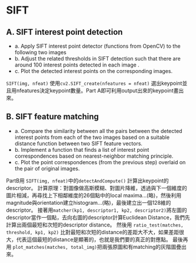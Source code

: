 # SIFT

## A. SIFT interest point detection
- a. Apply SIFT interest point detector (functions from OpenCV) to the following two images
- b. Adjust the related thresholds in SIFT detection such that there are around 100 interest points detected in each image .
- c. Plot the detected interest points on the corresponding images.

`SIFT(img, nfeat)` 使用`cv2.SIFT_create(nfeatures = nfeat)` 選出keypoint並且用nfeatures決定keypoint數量。Part A即可利用output出來的keypoint畫出來。

## B. SIFT feature matching
- a. Compare the similarity between all the pairs between the detected interest points from each of the two images based on a suitable distance function between two SIFT feature vectors.
- b. Implement a function that finds a list of interest point correspondences based on nearest-neighbor matching principle.
- c. Plot the point correspondences (from the previous step) overlaid on the pair of original images.

PartB用 `SIFT(img, nfeat)`中的`detectAndCompute()` 計算出keypoint的descriptor。
計算原理：對圖像做高斯模糊、對圖片降維，透過與下一個維度的圖片相減，再尋找上下相鄰維度的26個點中的local maxima...(略)，然後利用magnitude與orientation建立histogram...(略)，最後建立出一個128維的descriptor。
接著用`matcher(kp1, descriptor1, kp2, descriptor2)`將左圖的descriptor當作一個點，去向右圖的descriptor計算Euclidean Distance，我們先計算出兩個最短和次短的descriptor distance。
然後用 `ratio_test(matches, threshold, kp1, kp2)` 比對最短和次短的distance的差距大不大，如果差距很大，代表這個最短的distance是顯著的，也就是我們要的真正的對應點。
最後再用 `plot_matches(matches, total_img)`把兩張原圖和有matching的灰階圖疊出來。
